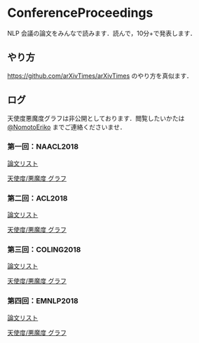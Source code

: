 # ConferenceProceedings
NLP 会議の論文をみんなで読みます．読んで，10分+で発表します．

## やり方
https://github.com/arXivTimes/arXivTimes のやり方を真似ます．

## ログ
天使度悪魔度グラフは非公開としております．閲覧したいかたは [@NomotoEriko](https://github.com/NomotoEriko) までご連絡くださいませ．

### 第一回：NAACL2018 
 [論文リスト](https://github.com/OnizukaLab/ConferenceProceedings/blob/master/NAACL2018log.md)
 
 [天使度/悪魔度 グラフ](http://linoit.com/groups/GPOlabNLPer/canvases/NAACL2018)

### 第二回：ACL2018 
 [論文リスト](https://github.com/OnizukaLab/ConferenceProceedings/blob/master/ACL2018log.md)
 
 [天使度/悪魔度 グラフ](http://linoit.com/groups/GPOlabNLPer/canvases/ACL_2018)

### 第三回：COLING2018 
 [論文リスト](https://github.com/OnizukaLab/ConferenceProceedings/blob/master/COLING2018log.md)
 
 [天使度/悪魔度 グラフ](http://linoit.com/groups/GPOlabNLPer/canvases/COLING2018)

### 第四回：EMNLP2018
 [論文リスト](https://github.com/OnizukaLab/ConferenceProceedings/blob/master/EMNLP2018log.md)
 
 [天使度/悪魔度 グラフ](http://linoit.com/groups/GPOlabNLPer/canvases/EMNLP2018)
